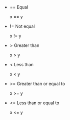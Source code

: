 + ==	 Equal	

  x == y



+ !=	Not equal

    x != y	
+ \>	Greater than
    
    x > y	
+ <	Less than	

    x < y	
+ \>= Greater than or equal to

  x >= y	
+ <=	Less than or equal to	

    x <= y